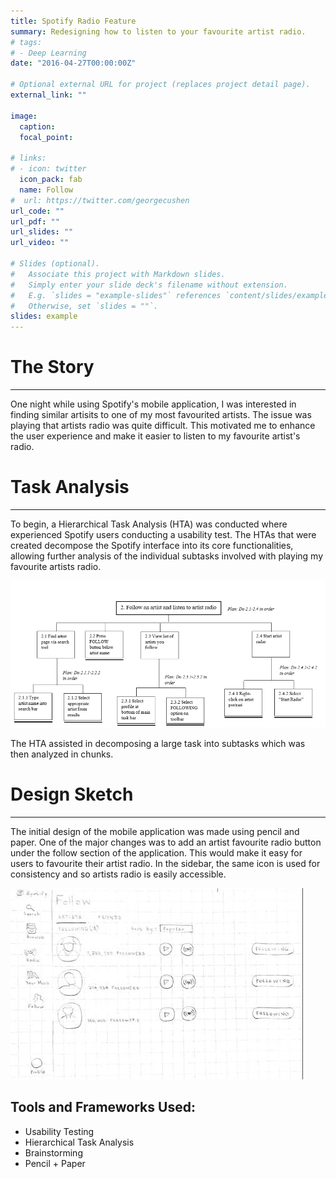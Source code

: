 ```yaml
---
title: Spotify Radio Feature
summary: Redesigning how to listen to your favourite artist radio.
# tags:
# - Deep Learning
date: "2016-04-27T00:00:00Z"

# Optional external URL for project (replaces project detail page).
external_link: ""

image:
  caption: 
  focal_point:

# links:
# - icon: twitter
  icon_pack: fab
  name: Follow
#  url: https://twitter.com/georgecushen
url_code: ""
url_pdf: ""
url_slides: ""
url_video: ""

# Slides (optional).
#   Associate this project with Markdown slides.
#   Simply enter your slide deck's filename without extension.
#   E.g. `slides = "example-slides"` references `content/slides/example-slides.md`.
#   Otherwise, set `slides = ""`.
slides: example
---
```


# The Story
---
One night while using Spotify's mobile application, I was interested in finding similar artisits to one of my most favourited artists. The issue was playing that artists radio was quite difficult. This motivated me to enhance the user experience and make it easier to listen to my favourite artist's radio.

# Task Analysis
---
To begin, a Hierarchical Task Analysis (HTA) was conducted where experienced Spotify users conducting a usability test. The HTAs that were created decompose the Spotify interface into its core functionalities, allowing further analysis of the individual subtasks involved with playing my favourite artists radio.

![HTA](album/hta.png)

The HTA assisted in decomposing a large task into subtasks which was then analyzed in chunks.

# Design Sketch
---
The initial design of the mobile application was made using pencil and paper. One of the major changes was to add an artist favourite radio button under the follow section of the application. This would make it easy for users to favourite their artist radio. In the sidebar, the same icon is used for consistency and so artists radio is easily accessible.

![V1](album/v1.jpg)

**Tools and Frameworks Used:**
---
* Usability Testing
* Hierarchical Task Analysis
* Brainstorming
* Pencil + Paper
